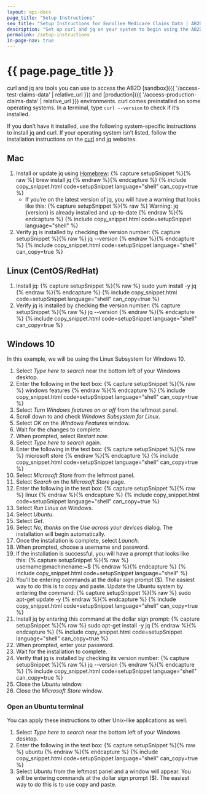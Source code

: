 ```yaml
---
layout: api-docs
page_title: "Setup Instructions"
seo_title: "Setup Instructions for Enrollee Medicare Claims Data | AB2D API"
description: "Set up curl and jq on your system to begin using the AB2D Medicare API and access your enrollees’ claims data."
permalink: /setup-instructions
in-page-nav: true
---
```


# {{ page.page_title }}

curl and jq are tools you can use to access the AB2D [sandbox]({{ '/access-test-claims-data' | relative_url }}) and [production]({{ '/access-production-claims-data' | relative_url }}) environments. curl comes preinstalled on some operating systems. In a terminal, type `curl --version` to check if it’s installed.

If you don’t have it installed, use the following system-specific instructions to install jq and curl. If your operating system isn’t listed, follow the installation instructions on the [curl](https://curl.se/) and [jq](https://jqlang.github.io/jq/) websites.

## Mac 

<ol>
    <li>
        Install or update jq using <a href="https://brew.sh/">Homebrew</a>:
{% capture setupSnippet %}{% raw %}
brew install jq        
{% endraw %}{% endcapture %}
{% include copy_snippet.html code=setupSnippet language="shell" can_copy=true %}
        <ul>
            <li>
        If you’re on the latest version of jq, you will have a warning that looks like this:
{% capture setupSnippet %}{% raw %}
Warning: jq {version} is already installed and up-to-date        
{% endraw %}{% endcapture %}
{% include copy_snippet.html code=setupSnippet language="shell" %}
            </li>
        </ul>
    </li>
    <li>
        Verify jq is installed by checking the version number:
{% capture setupSnippet %}{% raw %}
jq --version       
{% endraw %}{% endcapture %}
{% include copy_snippet.html code=setupSnippet language="shell" can_copy=true %}
    </li>
</ol>

## Linux (CentOS/RedHat)

<ol>
    <li>
        Install jq:
{% capture setupSnippet %}{% raw %}
sudo yum install -y jq
{% endraw %}{% endcapture %}
{% include copy_snippet.html code=setupSnippet language="shell" can_copy=true %}
    </li>
    <li>
        Verify jq is installed by checking the version number:
{% capture setupSnippet %}{% raw %}
jq --version       
{% endraw %}{% endcapture %}
{% include copy_snippet.html code=setupSnippet language="shell" can_copy=true %}
    </li>
</ol>

## Windows 10 

In this example, we will be using the Linux Subsystem for Windows 10.

<ol>
    <li>Select <em>Type here to search</em> near the bottom left of your Windows desktop.</li>
    <li>Enter the following in the text box:
{% capture setupSnippet %}{% raw %}
windows features
{% endraw %}{% endcapture %}
{% include copy_snippet.html code=setupSnippet language="shell" can_copy=true %}
    </li>
    <li>Select <em>Turn Windows features on or off</em> from the leftmost panel.</li>
    <li>Scroll down to and check <em>Windows Subsystem for Linux</em>.</li>
    <li>Select <em>OK</em> on the <em>Windows Features</em> window.</li>
    <li>Wait for the changes to complete.</li>
    <li>When prompted, select <em>Restart now</em>.</li>
    <li>Select <em>Type here to search</em> again.</li>
    <li>Enter the following in the text box:
{% capture setupSnippet %}{% raw %}
microsoft store
{% endraw %}{% endcapture %}
{% include copy_snippet.html code=setupSnippet language="shell" can_copy=true %}
    </li>
    <li>Select <em>Microsoft Store</em> from the leftmost panel.</li>
    <li>Select <em>Search</em> on the <em>Microsoft Store</em> page.</li>
    <li>Enter the following in the text box:
{% capture setupSnippet %}{% raw %}
linux
{% endraw %}{% endcapture %}
{% include copy_snippet.html code=setupSnippet language="shell" can_copy=true %}
    </li>
    <li>Select <em>Run Linux on Windows</em>.</li>
    <li>Select <em>Ubuntu</em>.</li>
    <li>Select <em>Get</em>.</li>
    <li>Select <em>No, thanks</em> on the <em>Use across your devices</em> dialog. The installation will begin automatically.</li>
    <li>Once the installation is complete, select <em>Launch</em>.</li>
    <li>When prompted, choose a username and password.</li>
    <li>If the installation is successful, you will have a prompt that looks like this:
{% capture setupSnippet %}{% raw %}
username@machinename:~$
{% endraw %}{% endcapture %}
{% include copy_snippet.html code=setupSnippet language="shell" %}
    </li>
    <li>You’ll be entering commands at the dollar sign prompt ($). The easiest way to do this is to copy and paste. Update the Ubuntu system by entering the command:
{% capture setupSnippet %}{% raw %}
sudo apt-get update -y
{% endraw %}{% endcapture %}
{% include copy_snippet.html code=setupSnippet language="shell" can_copy=true %}
    </li>
    <li>Install jq by entering this command at the dollar sign prompt:
{% capture setupSnippet %}{% raw %}
sudo apt-get install -y jq
{% endraw %}{% endcapture %}
{% include copy_snippet.html code=setupSnippet language="shell" can_copy=true %}
    </li>
    <li>When prompted, enter your password.</li>
    <li>Wait for the installation to complete.</li>
    <li>Verify that jq is installed by checking its version number:
{% capture setupSnippet %}{% raw %}
jq --version
{% endraw %}{% endcapture %}
{% include copy_snippet.html code=setupSnippet language="shell" can_copy=true %}
    </li>
    <li>Close the <em>Ubuntu</em> window.</li>
    <li>Close the <em>Microsoft Store</em> window.</li>
</ol>

### Open an Ubuntu terminal

You can apply these instructions to other Unix-like applications as well.

<ol>
    <li>Select <em>Type here to search</em> near the bottom left of your Windows desktop.</li>
    <li>Enter the following in the text box:
{% capture setupSnippet %}{% raw %}
ubuntu
{% endraw %}{% endcapture %}
{% include copy_snippet.html code=setupSnippet language="shell" can_copy=true %}
    </li>
    <li>
        Select <em>Ubuntu</em> from the leftmost panel and a window will appear. You will be entering commands at the dollar sign prompt ($). The easiest way to do this is to use copy and paste.
    </li>
</ol>
